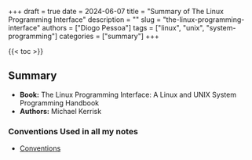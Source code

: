 +++
draft = true
date = 2024-06-07
title = "Summary of The Linux Programming Interface"
description = ""
slug = "the-linux-programming-interface"
authors = ["Diogo Pessoa"]
tags = ["linux", "unix", "system-programming"]
categories = ["summary"]
+++

{{< toc >}}

## Summary

- **Book:** The Linux Programming Interface: A Linux and UNIX System Programming
  Handbook
- **Authors:** Michael Kerrisk

### Conventions Used in all my notes

- [Conventions](https://diogo-pessoa.github.io/posts/conventions)
